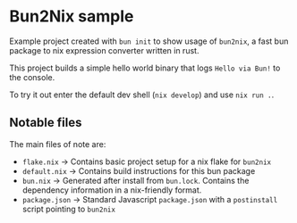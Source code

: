 # Bun2Nix sample

Example project created with `bun init` to show usage of `bun2nix`, a fast bun package to nix expression converter written in rust.

This project builds a simple hello world binary that logs `Hello via Bun!` to the console.

To try it out enter the default dev shell (`nix develop`) and use `nix run .`.

## Notable files

The main files of note are:

- `flake.nix` -> Contains basic project setup for a nix flake for `bun2nix`
- `default.nix` -> Contains build instructions for this bun package
- `bun.nix` -> Generated after install from `bun.lock`. Contains the dependency information in a nix-friendly format.
- `package.json` -> Standard Javascript `package.json` with a `postinstall` script pointing to `bun2nix`
